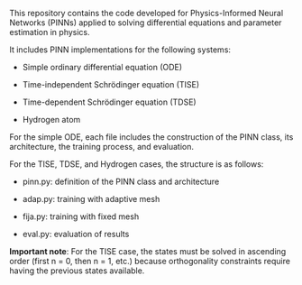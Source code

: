 

This repository contains the code developed for Physics-Informed Neural Networks (PINNs) applied to solving differential equations and parameter estimation in physics.

It includes PINN implementations for the following systems:

- Simple ordinary differential equation (ODE)

- Time-independent Schrödinger equation (TISE)

- Time-dependent Schrödinger equation (TDSE)

- Hydrogen atom

For the simple ODE, each file includes the construction of the PINN class, its architecture, the training process, and evaluation.

For the TISE, TDSE, and Hydrogen cases, the structure is as follows:

- pinn.py: definition of the PINN class and architecture

- adap.py: training with adaptive mesh

- fija.py: training with fixed mesh

- eval.py: evaluation of results

**Important note**:
For the TISE case, the states must be solved in ascending order (first n = 0, then n = 1, etc.) because orthogonality constraints require having the previous states available.
